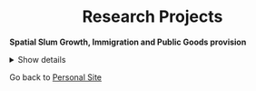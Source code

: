 
<!-- # <center> Matías Reyes Labbé </center> -->
# <center> Research Projects </center>

<b> Spatial Slum Growth, Immigration and Public Goods provision <br></b> 
<details>
    <summary>Show details</summary>
 <p align="justify">
Slum-dwelling is a common alternative for housing purposes in developing economies, which are also facing
massive international migration flows. Informal squatting is related to this phenomenon: in Chile, more
than 30% of slum-dwelling households are of international migrant origin. Nevertheless, slums are extremely
segregated, observing communities that are barely mixed in terms of migrant/native origin of their inhabitants.
This leads to the question of whether native and migrant population are complements, substitutes or congesting inputs in the
<i>production function of slums.</i> By using a 2019-2023 panel dataset at the slum level and a TWFE approach to
estimate elasticities, I document that while the number of migrant and native households separately increase
the spatial extension of slums, when considering them jointly, a negative association is found, pointing to
migrant/native congestion effects. These results suggest immigration-induced slum expansion is more likely to occur at the extensive margin. As underlying mechanism, I explore
on the lack of communitary organization within slums, a public good requiring collaborative efforts between
migrants and natives to prevent eviction, develop transitory urbanization strategies, and advocate for formal
housing solutions. <b> <i> Work in progress. Slides available upon request. </i></b> </p> 

<center> <img src="/docs/assets/mig_elast.jpg" width="250"/> </center>
</details>




 Go back to [Personal Site](https://mreyeslabbe.github.io/)
